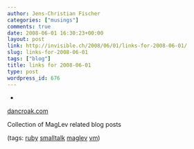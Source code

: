 ```yaml
---
author: Jens-Christian Fischer
categories: ["musings"]
comments: true
date: 2008-06-01 16:30:23+00:00
layout: post
link: http://invisible.ch/2008/06/01/links-for-2008-06-01/
slug: links-for-2008-06-01
tags: ["blog"]
title: links for 2008-06-01
type: post
wordpress_id: 676
---
```



	
  * 
		

[dancroak.com](http://dancroak.tumblr.com/post/36689680/maglev)


		

Collection of MagLev related blog posts


		

(tags: [ruby](http://del.icio.us/jaycee/ruby) [smalltalk](http://del.icio.us/jaycee/smalltalk) [maglev](http://del.icio.us/jaycee/maglev) [vm](http://del.icio.us/jaycee/vm))


	


